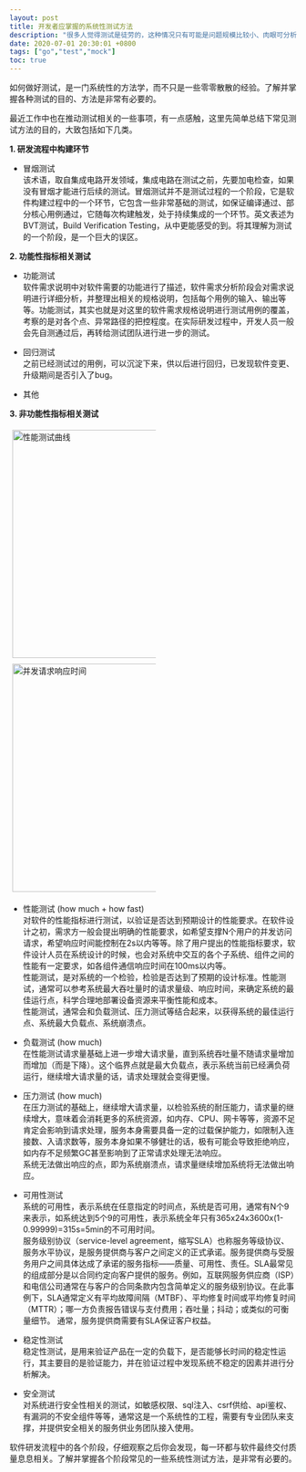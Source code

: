 ```yaml
---
layout: post  
title: 开发者应掌握的系统性测试方法
description: "很多人觉得测试是徒劳的，这种情况只有可能是问题规模比较小、肉眼可分析的情境下才会为true"
date: 2020-07-01 20:30:01 +0800
tags: ["go","test","mock"]
toc: true
---
```


<style type="text/css" rel="stylesheet">
/* Three image containers (use 25% for four, and 50% for two, etc) */
.column {
  float: left;
  width: 50%;
  padding: 5px;
}

/* Clear floats after image containers */
.row::after {
  content: "";
  clear: both;
  display: table;
}

.fixsize {
    width: 400px;
}

.fullsize {
    width: 680px;
}
</style>

如何做好测试，是一门系统性的方法学，而不只是一些零零散散的经验。了解并掌握各种测试的目的、方法是非常有必要的。

最近工作中也在推动测试相关的一些事项，有一点感触，这里先简单总结下常见测试方法的目的，大致包括如下几类。

**1. 研发流程中构建环节**

- 冒烟测试  
  该术语，取自集成电路开发领域，集成电路在测试之前，先要加电检查，如果没有冒烟才能进行后续的测试。冒烟测试并不是测试过程的一个阶段，它是软件构建过程中的一个环节，它包含一些非常基础的测试，如保证编译通过、部分核心用例通过，它随每次构建触发，处于持续集成的一个环节。英文表述为BVT测试，Build Verification Testing，从中更能感受的到。将其理解为测试的一个阶段，是一个巨大的误区。

**2. 功能性指标相关测试**

- 功能测试  
  软件需求说明中对软件需要的功能进行了描述，软件需求分析阶段会对需求说明进行详细分析，并整理出相关的规格说明，包括每个用例的输入、输出等等。功能测试，其实也就是对这里的软件需求规格说明进行测试用例的覆盖，考察的是对各个点、异常路径的把控程度。在实际研发过程中，开发人员一般会先自测通过后，再转给测试团队进行进一步的测试。

- 回归测试  
  之前已经测试过的用例，可以沉淀下来，供以后进行回归，已发现软件变更、升级期间是否引入了bug。

- 其他

**3. 非功能性指标相关测试**

<div class="row"> 
<div class="column"><img class="fixsize" alt="性能测试曲线" src="assets/testing/性能测试曲线.png"/></div>
<div class="column"><img class="fixsize" alt="并发请求响应时间" src="assets/testing/并发请求响应时间.png"/></div>
</div>

- 性能测试 (how much + how fast)  
  对软件的性能指标进行测试，以验证是否达到预期设计的性能要求。在软件设计之初，需求方一般会提出明确的性能要求，如希望支撑N个用户的并发访问请求，希望响应时间能控制在2s以内等等。除了用户提出的性能指标要求，软件设计人员在系统设计的时候，也会对系统中交互的各个子系统、组件之间的性能有一定要求，如各组件通信响应时间在100ms以内等。  
  性能测试，是对系统的一个检验，检验是否达到了预期的设计标准。性能测试，通常可以参考系统最大吞吐量时的请求量级、响应时间，来确定系统的最佳运行点，科学合理地部署设备资源来平衡性能和成本。  
  性能测试，通常会和负载测试、压力测试等结合起来，以获得系统的最佳运行点、系统最大负载点、系统崩溃点。

- 负载测试 (how much)  
  在性能测试请求量基础上进一步增大请求量，直到系统吞吐量不随请求量增加而增加（而是下降）。这个临界点就是最大负载点，表示系统当前已经满负荷运行，继续增大请求量的话，请求处理就会变得更慢。

- 压力测试 (how much)   
  在压力测试的基础上，继续增大请求量，以检验系统的耐压能力，请求量的继续增大，意味着会消耗更多的系统资源，如内存、CPU、网卡等等，资源不足肯定会影响到请求处理，服务本身需要具备一定的过载保护能力，如限制入连接数、入请求数等，服务本身如果不够健壮的话，极有可能会导致拒绝响应，如内存不足频繁GC甚至影响到了正常请求处理无法响应。  
  系统无法做出响应的点，即为系统崩溃点，请求量继续增加系统将无法做出响应。

- 可用性测试  
  系统的可用性，表示系统在任意指定的时间点，系统是否可用，通常有N个9来表示，如系统达到5个9的可用性，表示系统全年只有365x24x3600x(1-0.99999)=315s=5min的不可用时间。  
  服务级别协议（service-level agreement，缩写SLA）也称服务等级协议、服务水平协议，是服务提供商与客户之间定义的正式承诺。服务提供商与受服务用户之间具体达成了承诺的服务指标——质量、可用性、责任。SLA最常见的组成部分是以合同约定向客户提供的服务。例如，互联网服务供应商（ISP）和电信公司通常在与客户的合同条款内包含简单定义的服务级别协议。在此事例下，SLA通常定义有平均故障间隔（MTBF）、平均修复时间或平均修复时间（MTTR）；哪一方负责报告错误与支付费用；吞吐量；抖动；或类似的可衡量细节。
  通常，服务提供商需要有SLA保证客户权益。

- 稳定性测试  
  稳定性测试，是用来验证产品在一定的负载下，是否能够长时间的稳定性运行，其主要目的是验证能力，并在验证过程中发现系统不稳定的因素并进行分析解决。

- 安全测试  
  对系统进行安全性相关的测试，如敏感权限、sql注入、csrf供给、api鉴权、有漏洞的不安全组件等等，通常这是一个系统性的工程，需要有专业团队来支撑，并提供安全相关的服务供业务团队接入使用。


软件研发流程中的各个阶段，仔细观察之后你会发现，每一环都与软件最终交付质量息息相关。了解并掌握各个阶段常见的一些系统性测试方法，是非常有必要的。

